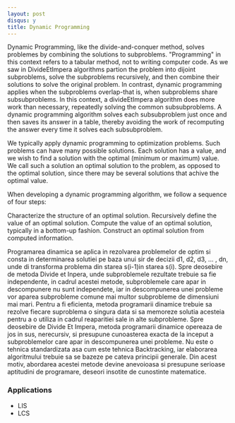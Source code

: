 ```yaml
---
layout: post
disqus: y
title: Dynamic Programming
---
```


Dynamic Programming, like the divide-and-conquer method, solves problemes by combining the solutions to subproblems. "Programming" in this context refers to a tabular method, not to writing computer code. As we saw in DivideEtImpera algorithms partion the problem into dijoint subproblems, solve the subproblems recursively, and then combine their solutions to solve the original problem. In contrast, dynamic programming applies when the subproblems overlap-that is, when subproblems share subsubproblems. In this context, a divideEtImpera algorithm does more work than necessary, repeatedly solving the common subsubproblems. A dynamic programming algorithm solves each subsubproblem just once and then saves its answer in a table, thereby avoiding the work of recomputing the answer every time it solves each subsubproblem.

We typically apply dynamic programming to optimization problems. Such problems can have many possible solutions. Each solution has a value, and we wish to find a solution with the optimal (minimum or maximum) value. We call such a solution an optimal solution to the problem, as opposed to the optimal solution, since there may be several solutions that achive the optimal value.

When developing a dynamic programming algorithm, we follow a sequence of four steps:

Characterize the structure of an optimal solution.
Recursively define the value of an optimal solution.
Compute the value of an optimal solution, typically in a bottom-up fashion.
Construct an optimal solution from computed information.

Programarea dinamica se aplica in rezolvarea problemelor de optim si consta in determinarea solutiei pe baza unui sir de decizii
d1, d2, d3, ... , dn, unde di transforma problema din starea s(i-1)in starea s(i). Spre deosebire de metoda Divide et Inpera, unde subproblemele rezultate trebuie
sa fie independente, in cadrul acestei metode, subproblemele care apar in descompunere nu sunt independete, iar in descompunerea unei probleme vor aparea subprobleme comune mai multor subprobleme de dimensiuni mai mari. Pentru a fi eficienta, metoda programarii dinamice trebuie sa rezolve fiecare suproblema o singura data si sa memoreze solutia acesteia pentru a o utiliza in cadrul reaparitiei sale in alte subprobleme. Spre deosebire de Divide Et Impera, metoda programarii dinamice opereaza de jos in sus, nerecursiv, si presupune cunoasterea exacta de la inceput a subproblemelor care apar in descompunerea unei probleme. Nu este o tehnica standardizata asa cum este tehnica Backtracking, iar elaborarea algoritmului trebuie sa se bazeze pe cateva principii generale. Din acest motiv, abordarea acestei metode devine anevoioasa si presupune serioase aptitudini de programare, deseori insotite de cunostinte matematice.


### Applications

* LIS
* LCS
